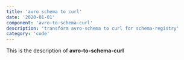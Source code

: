 ```yaml
---
title: 'avro schema to curl'
date: '2020-01-01'
component: 'avro-to-schema-curl'
description: 'transform avro-schema to curl for schema-registry'
category: 'code'
---
```

This is the description of **avro-to-schema-curl**